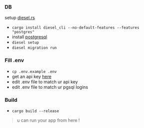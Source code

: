 ### DB

setup [diesel.rs](https://diesel.rs/guides/getting-started)

- `cargo install diesel_cli --no-default-features --features "postgres"`
- install [postgresql](https://www.postgresql.org/download/)
- `diesel setup`
- `diesel migration run`

### Fill .env

- `cp .env.example .env`
- get an api key [here](https://developer.hypixel.net/)
- edit .env file to match ur api key
- edit .env file to match ur pgsql logins

### Build

- `cargo build --release`

> u can run your app from here !
